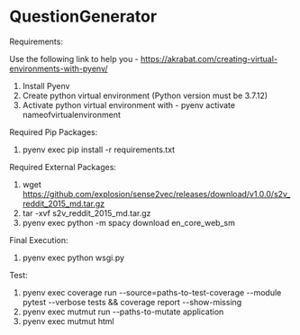 # QuestionGenerator

Requirements:

Use the following link to help you - https://akrabat.com/creating-virtual-environments-with-pyenv/

1. Install Pyenv
2. Create python virtual environment (Python version must be 3.7.12)
3. Activate python virtual environment with - pyenv activate nameofvirtualenvironment

Required Pip Packages:

1. pyenv exec pip install -r requirements.txt

Required External Packages:

1. wget https://github.com/explosion/sense2vec/releases/download/v1.0.0/s2v_reddit_2015_md.tar.gz
2. tar -xvf  s2v_reddit_2015_md.tar.gz
3. pyenv exec python -m spacy download en_core_web_sm

Final Execution:

1. pyenv exec python wsgi.py

Test:

1. pyenv exec coverage run --source=paths-to-test-coverage --module pytest --verbose tests && coverage report --show-missing
2. pyenv exec mutmut run --paths-to-mutate application 
3. pyenv exec mutmut html